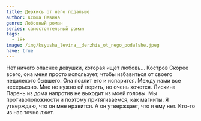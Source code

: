 ```yaml
---
title: Держись от него подальше
author: Ксюша Левина
genre: Любовный роман
series: самостоятельный роман
tags:
  - 18+
image: /img/ksyusha_levina__derzhis_ot_nego_podalshe.jpeg
have: true
---
```

Нет ничего опаснее девушки, которая ищет любовь… Костров Скорее всего, она меня просто использует, чтобы избавиться от своего недалекого бывшего. Она позлит его и испарится. Между нами все несерьезно. Мне не нужно ей верить, но очень хочется. Лискина Парень из дома напротив не выходит из моей головы. Мы противоположности и поэтому притягиваемся, как магниты. Я утверждаю, что он мне нравится. А он утверждает, что я ему нет. Кто-то из нас точно лжет.